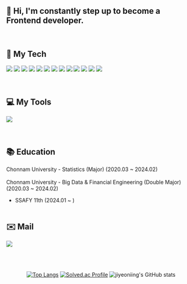 
<div>
	
##   👋 Hi, I'm constantly step up to become a Frontend developer.
<br>
<div>
	<h2>👀 My Tech</h2>
	<img src="https://img.shields.io/badge/Python-3776AB?style=for-the-badge&logo=Python&logoColor=white" />
    <img src="https://img.shields.io/badge/Django-092E20?style=for-the-badge&logo=Django&logoColor=white" />
    <img src="https://img.shields.io/badge/HTML-E34F26?style=for-the-badge&logo=HTML5&logoColor=white" />
    <img src="https://img.shields.io/badge/CSS-1572B6?style=for-the-badge&logo=CSS3&logoColor=white" />
    <img src="https://img.shields.io/badge/JavaScript-F7DF1E?style=for-the-badge&logo=JavaScript&logoColor=black" />
    <img src="https://img.shields.io/badge/TypeScript-3178C6?style=for-the-badge&logo=TypeScript&logoColor=white" />
    <img src="https://img.shields.io/badge/React-61DAFB?style=for-the-badge&logo=React&logoColor=black" />
    <img src="https://img.shields.io/badge/Vue.js-4FC08D?style=for-the-badge&logo=Vue.js&logoColor=white" />
    <img src="https://img.shields.io/badge/Next.js-000000?style=for-the-badge&logo=Next.js&logoColor=white" />
    <img src="https://img.shields.io/badge/Sass-CC6699?style=for-the-badge&logo=Sass&logoColor=white" />
    <img src="https://img.shields.io/badge/Emotion-DB7093?style=for-the-badge&logo=Emotion&logoColor=white" />
    <img src="https://img.shields.io/badge/React Query-FF4154?style=for-the-badge&logo=React-Query&logoColor=white" />
    <img src="https://img.shields.io/badge/TanStack Router-FF4154?style=for-the-badge&logo=React-Query&logoColor=white" />

</div>
<br><br>
<div>
	<h2>💻 My Tools</h2>
	<img src="https://img.shields.io/badge/Visual Studio Code-007ACC?style=for-the-badge&logo=Visual Studio Code&logoColor=white" />
</div>
<br><br>
<div>
	<h2>📚 Education</h2>
</div>

Chonnam University - Statistics (Major) (2020.03 ~ 2024.02)
<br><br>
Chonnam University - Big Data & Financial Engineering (Double Major) (2020.03 ~ 2024.02)
- SSAFY 11th (2024.01 ~ )
<br><br>
<div>
    <h2>✉️ Mail</h2>   
	<!-- <h2>✉️ Notion & Mail</h2> -->
	<!-- <a href="">
		<img src="https://img.shields.io/badge/Notion-000000?style=for-the-badge&logo=Notion&logoColor=white" />
	</a> -->
	<img src="https://img.shields.io/badge/apple20011215@gmail.com-EA4335?style=for-the-badge&logo=Gmail&logoColor=white" />
</div>
<br><br>
</div>

<br>
<div align="center">
	
[![Top Langs](https://github-readme-stats.vercel.app/api/top-langs/?username=jiyeoniing&layout=compact)](https://github.com/jiyeoniing/github-readme-stats)
[![Solved.ac Profile](http://mazassumnida.wtf/api/v2/generate_badge?boj=apple8785)](https://solved.ac/apple8785/)
![jiyeoniing's GitHub stats](https://github-readme-stats.vercel.app/api?username=jiyeoniing&show_icons=true&theme=highcontrast)


</div>



<!--
*jiyeoniing/jiyeoniing is a ✨ _special_ ✨ repository because its `README.md` (this file) appears on your GitHub profile.

Here are some ideas to get you started:

- 🔭 I’m currently working on ...
- 🌱 I’m currently learning ...
- 👯 I’m looking to collaborate on ...
- 🤔 I’m looking for help with ...
- 💬 Ask me about ...
- 📫 How to reach me: ...
- 😄 Pronouns: ...
- ⚡ Fun fact: ...
-->

